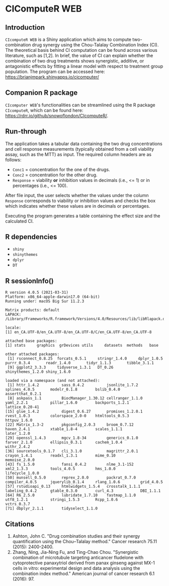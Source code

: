 # CIComputeR WEB

## Introduction
`CIcomputeR WEB` is a Shiny application which aims to compute two-combination drug synergy using the Chou-Talalay Combination Index (CI). The theoretical basis behind CI computation can be found across various literature, such as [1,2]. In brief, the value of CI can explain whether the combination of two drug treatments shows synergistic, additive, or antagonistic effects by fitting a linear model with respect to treatment group population. 
The program can be accessed here: https://brianjmpark.shinyapps.io/cicomputer/

## Companion R package
`CIcomputer WEB`'s functionalities can be streamlined using the R package `CIcomputeR`, which can be found here: https://rdrr.io/github/snowoflondon/CIcomputeR/. 

## Run-through
The application takes a tabular data containing the two drug concentrations and cell response measurements (typically obtained from a cell viability assay, such as the MTT) as input. The required column headers are as follows:

* `Conc1` = concentration for the one of the drugs.
* `Conc2` = concentration for the other drug.
* `Response` = viability **or** inhibition values in decimals (i.e., <= 1) or in percentages (i.e., <= 100). 

After file input, the user selects whether the values under the column `Response` corresponds to viability or inhibition values and checks the box which indicates whether these values are in decimals or percentages. 

Executing the program generates a table containing the effect size and the calculated CI.

## R dependencies
* `shiny`
* `shinythemes`
* `dplyr`
* `DT`

## R sessionInfo()
```{r}
R version 4.0.5 (2021-03-31)
Platform: x86_64-apple-darwin17.0 (64-bit)
Running under: macOS Big Sur 11.2.3

Matrix products: default
LAPACK: /Library/Frameworks/R.framework/Versions/4.0/Resources/lib/libRlapack.dylib

locale:
[1] en_CA.UTF-8/en_CA.UTF-8/en_CA.UTF-8/C/en_CA.UTF-8/en_CA.UTF-8

attached base packages:
[1] stats     graphics  grDevices utils     datasets  methods   base     

other attached packages:
 [1] rsconnect_0.8.25  forcats_0.5.1     stringr_1.4.0     dplyr_1.0.5       purrr_0.3.4       readr_1.4.0       tidyr_1.1.3       tibble_3.1.1     
 [9] ggplot2_3.3.3     tidyverse_1.3.1   DT_0.26           shinythemes_1.2.0 shiny_1.6.0      

loaded via a namespace (and not attached):
 [1] httr_1.4.2          sass_0.4.2          jsonlite_1.7.2      splines_4.0.5       modelr_0.1.8        bslib_0.4.0         assertthat_0.2.1   
 [8] askpass_1.1         BiocManager_1.30.12 cellranger_1.1.0    yaml_2.2.1          pillar_1.6.0        backports_1.2.1     lattice_0.20-41    
[15] glue_1.4.2          digest_0.6.27       promises_1.2.0.1    rvest_1.0.3         colorspace_2.0-0    htmltools_0.5.3     httpuv_1.6.0       
[22] Matrix_1.3-2        pkgconfig_2.0.3     broom_0.7.12        haven_2.4.1         xtable_1.8-4        scales_1.1.1        later_1.2.0        
[29] openssl_1.4.3       mgcv_1.8-34         generics_0.1.0      farver_2.1.0        ellipsis_0.3.1      cachem_1.0.4        withr_2.4.2        
[36] sourcetools_0.1.7   cli_3.1.0           magrittr_2.0.1      crayon_1.4.1        readxl_1.3.1        mime_0.10           memoise_2.0.0      
[43] fs_1.5.0            fansi_0.4.2         nlme_3.1-152        xml2_1.3.3          tools_4.0.5         hms_1.0.0           lifecycle_1.0.0    
[50] munsell_0.5.0       reprex_2.0.0        packrat_0.7.0       compiler_4.0.5      jquerylib_0.1.4     rlang_1.0.6         grid_4.0.5         
[57] rstudioapi_0.13     htmlwidgets_1.5.4   crosstalk_1.1.1     labeling_0.4.2      gtable_0.3.0        curl_4.3            DBI_1.1.1          
[64] R6_2.5.0            lubridate_1.7.10    fastmap_1.1.0       utf8_1.2.1          stringi_1.5.3       Rcpp_1.0.6          vctrs_0.3.7        
[71] dbplyr_2.1.1        tidyselect_1.1.0   
```

## Citations
1. Ashton, John C. "Drug combination studies and their synergy quantification using the Chou–Talalay method." Cancer research 75.11 (2015): 2400-2400.
2. Zhang, Ning, Jia-Ning Fu, and Ting-Chao Chou. "Synergistic combination of microtubule targeting anticancer fludelone with cytoprotective panaxytriol derived from panax ginseng against MX-1 cells in vitro: experimental design and data analysis using the combination index method." American journal of cancer research 6.1 (2016): 97.
